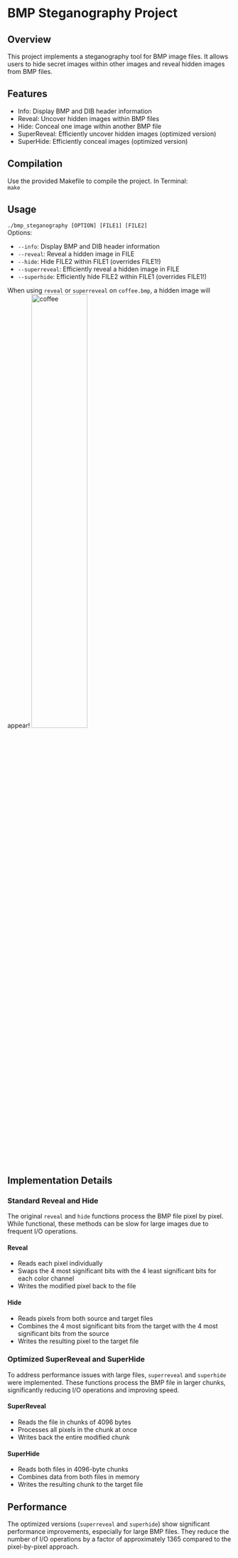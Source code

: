# BMP Steganography Project

## Overview
This project implements a steganography tool for BMP image files. It allows users to hide secret images within other images and reveal hidden images from BMP files.

## Features
- Info: Display BMP and DIB header information
- Reveal: Uncover hidden images within BMP files
- Hide: Conceal one image within another BMP file
- SuperReveal: Efficiently uncover hidden images (optimized version)
- SuperHide: Efficiently conceal images (optimized version)
  
## Compilation
Use the provided Makefile to compile the project. In Terminal:   
`make`

## Usage
`./bmp_steganography [OPTION] [FILE1] [FILE2]`   
Options:
- `--info`: Display BMP and DIB header information
- `--reveal`: Reveal a hidden image in FILE
- `--hide`: Hide FILE2 within FILE1 (overrides FILE1!)
- `--superreveal`: Efficiently reveal a hidden image in FILE
- `--superhide`: Efficiently hide FILE2 within FILE1 (overrides FILE1!)
 
When using `reveal` or `superreveal` on `coffee.bmp`, a hidden image will appear!
<img src="/coffee.bmp" alt="coffee" style="width: 50%; height: auto;" />
  
## Implementation Details

### Standard Reveal and Hide
The original `reveal` and `hide` functions process the BMP file pixel by pixel. While functional, these methods can be slow for large images due to frequent I/O operations.

#### Reveal
- Reads each pixel individually
- Swaps the 4 most significant bits with the 4 least significant bits for each color channel
- Writes the modified pixel back to the file

#### Hide
- Reads pixels from both source and target files
- Combines the 4 most significant bits from the target with the 4 most significant bits from the source
- Writes the resulting pixel to the target file

### Optimized SuperReveal and SuperHide
To address performance issues with large files, `superreveal` and `superhide` were implemented. These functions process the BMP file in larger chunks, significantly reducing I/O operations and improving speed.

#### SuperReveal
- Reads the file in chunks of 4096 bytes
- Processes all pixels in the chunk at once
- Writes back the entire modified chunk

#### SuperHide
- Reads both files in 4096-byte chunks
- Combines data from both files in memory
- Writes the resulting chunk to the target file

## Performance
The optimized versions (`superreveal` and `superhide`) show significant performance improvements, especially for large BMP files. They reduce the number of I/O operations by a factor of approximately 1365 compared to the pixel-by-pixel approach.
